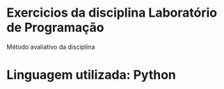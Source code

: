 # Exercicios da disciplina Laboratório de Programação 
Método avaliativo da disciplina 
# Linguagem utilizada: Python
